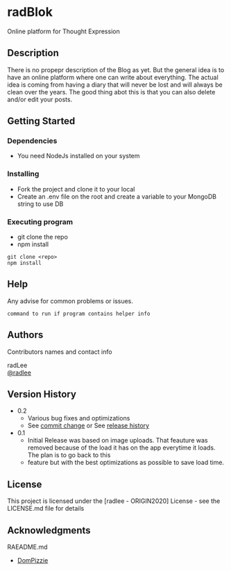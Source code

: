 # radBlok

Online platform for Thought Expression

## Description

There is no propepr description of the Blog as yet. But the general idea is to have an online platform where one can write about everything. 
The actual idea is coming from having a diary that will never be lost and will always be clean over the years. The good thing abot this is that 
you can also delete and/or edit your posts.

## Getting Started

### Dependencies

* You need NodeJs installed on your system

### Installing

* Fork the project and clone it to your local
* Create an .env file on the root and create a variable to your MongoDB string to use DB

### Executing program

* git clone the repo
* npm install
```
git clone <repo>
npm install 
```

## Help

Any advise for common problems or issues.
```
command to run if program contains helper info
```

## Authors

Contributors names and contact info

 radLee  
 [@radlee](https://github.com/radlee)

## Version History

* 0.2
    * Various bug fixes and optimizations
    * See [commit change]() or See [release history]()
* 0.1
    * Initial Release was based on image uploads. That feauture was removed because of the load it has on the app everytime it loads. The plan is to go back to this
    * feature but with the best optimizations as possible to save load time.

## License

This project is licensed under the [radlee - ORIGIN2020] License - see the LICENSE.md file for details

## Acknowledgments

RAEADME.md
* [DomPizzie](https://gist.github.com/DomPizzie/7a5ff55ffa9081f2de27c315f5018afc)
  
